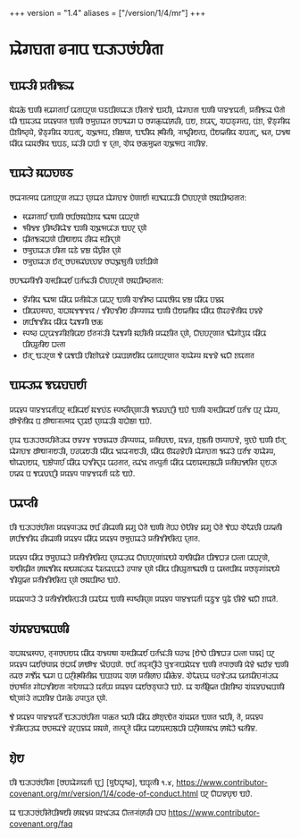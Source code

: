 +++
version = "1.4"
aliases = ["/version/1/4/mr"]
+++

# 𑘧𑘻𑘐𑘟𑘰𑘝𑘰 𑘙𑘨𑘰𑘪 𑘁𑘓𑘰𑘨𑘭𑘽𑘮𑘲𑘝𑘰

## 𑘁𑘦𑘓𑘲 𑘢𑘿𑘨𑘝𑘲𑘕𑘿𑘗𑘰

𑘦𑘻𑘎𑘯𑘹 𑘁𑘜𑘲 𑘭𑘿𑘪𑘰𑘐𑘝𑘰𑘨𑘿𑘮 𑘪𑘰𑘝𑘰𑘪𑘨𑘜 𑘑𑘚𑘪𑘲𑘜𑘿𑘧𑘰𑘓𑘰 𑘮𑘲𑘝𑘰𑘡𑘹 𑘁𑘦𑘿𑘮𑘲, 𑘧𑘻𑘐𑘟𑘰𑘝𑘰 𑘁𑘜𑘲 𑘢𑘰𑘩𑘡𑘎𑘨𑘿𑘝𑘰,
𑘢𑘿𑘨𑘝𑘲𑘕𑘿𑘗𑘰 𑘑𑘹𑘝𑘻 𑘎𑘲 𑘁𑘦𑘓𑘿𑘧𑘰 𑘢𑘿𑘨𑘎𑘩𑘿𑘢𑘰𑘝 𑘁𑘜𑘲 𑘭𑘦𑘳𑘟𑘰𑘧𑘰𑘝 𑘭𑘮𑘥𑘰𑘐 𑘮𑘰 𑘭𑘐𑘯𑘿𑘧𑘰𑘽𑘭𑘰𑘙𑘲, 𑘪𑘧,
𑘫𑘪𑘰𑘎𑘰𑘨, 𑘀𑘢𑘒𑘿𑘐𑘝𑘿𑘪, 𑘪𑘽𑘫, 𑘩𑘺𑘒𑘿𑘐𑘲𑘎 𑘪𑘺𑘫𑘲𑘬𑘿𑘘𑘿𑘧𑘹, 𑘩𑘺𑘒𑘿𑘐𑘲𑘎 𑘀𑘪𑘝𑘰𑘨, 𑘀𑘡𑘳𑘥𑘪, 𑘫𑘲𑘎𑘿𑘬𑘜, 𑘁𑘨𑘿𑘞𑘲𑘎
𑘭𑘿𑘞𑘲𑘝𑘲, 𑘨𑘰𑘬𑘿𑘘𑘿𑘨𑘲𑘧𑘝𑘿𑘪, 𑘪𑘺𑘧𑘎𑘿𑘝𑘲𑘎 𑘀𑘪𑘝𑘰𑘨, 𑘕𑘰𑘝, 𑘢𑘡𑘿𑘞 𑘎𑘲𑘽𑘪𑘰 𑘎𑘰𑘦𑘭𑘲𑘎 𑘁𑘪𑘚, 𑘧𑘰𑘽𑘓𑘲 𑘢𑘨𑘿𑘪𑘰 𑘡
𑘎𑘨𑘝𑘰, 𑘊𑘎 𑘔𑘯𑘦𑘳𑘎𑘿𑘝 𑘀𑘡𑘳𑘥𑘪 𑘨𑘰𑘮𑘲𑘩.

## 𑘁𑘦𑘓𑘹 𑘦𑘰𑘢𑘟𑘜𑘿𑘚
𑘭𑘎𑘰𑘨𑘰𑘝𑘿𑘦𑘎 𑘪𑘰𑘝𑘰𑘪𑘨𑘜 𑘝𑘧𑘰𑘨 𑘎𑘨𑘜𑘿𑘧𑘰𑘝 𑘧𑘻𑘐𑘟𑘰𑘡 𑘟𑘹𑘜𑘰𑘨𑘿𑘧𑘰 𑘭𑘿𑘪𑘥𑘰𑘪𑘰𑘓𑘲 𑘄𑘟𑘰𑘮𑘨𑘜𑘹 𑘭𑘦𑘰𑘪𑘲𑘬𑘿𑘘𑘝𑘰𑘝:

* 𑘭𑘿𑘪𑘰𑘐𑘝𑘰𑘨𑘿𑘮 𑘁𑘜𑘲 𑘭𑘨𑘿𑘪𑘭𑘦𑘰𑘪𑘹𑘫𑘎 𑘥𑘰𑘬𑘰 𑘪𑘰𑘢𑘨𑘜𑘹
* 𑘥𑘲𑘡𑘿𑘡 𑘟𑘿𑘨𑘲𑘬𑘿𑘘𑘲𑘎𑘻𑘡 𑘁𑘜𑘲 𑘀𑘡𑘳𑘥𑘪𑘰𑘽𑘓𑘰 𑘁𑘟𑘨 𑘎𑘨𑘜𑘹
* 𑘎𑘿𑘨𑘲𑘝𑘕𑘿𑘗𑘢𑘜𑘹 𑘪𑘲𑘠𑘰𑘧𑘎 𑘘𑘲𑘎𑘰 𑘭𑘿𑘪𑘲𑘎𑘰𑘨𑘜𑘹
* 𑘭𑘦𑘳𑘟𑘰𑘧𑘰𑘓𑘰 𑘮𑘲𑘝𑘰 𑘎𑘚𑘹 𑘩𑘎𑘿𑘬 𑘎𑘹𑘽𑘟𑘿𑘨𑘲𑘝 𑘎𑘨𑘜𑘹
* 𑘭𑘦𑘳𑘟𑘰𑘧𑘰𑘓𑘰 𑘃𑘝𑘨 𑘭𑘟𑘭𑘿𑘧𑘰𑘽𑘤𑘟𑘿𑘟𑘩 𑘭𑘮𑘰𑘡𑘳𑘥𑘳𑘝𑘲 𑘟𑘨𑘿𑘫𑘪𑘲𑘜𑘹

𑘭𑘮𑘥𑘰𑘐𑘲𑘽𑘡𑘲 𑘀𑘭𑘿𑘪𑘲𑘎𑘰𑘨𑘿𑘧 𑘪𑘨𑘿𑘝𑘡𑘰𑘓𑘲 𑘄𑘟𑘰𑘮𑘨𑘜𑘹 𑘭𑘦𑘰𑘪𑘲𑘬𑘿𑘘𑘝𑘰𑘝:

* 𑘩𑘺𑘽𑘐𑘲𑘎 𑘥𑘰𑘬𑘰 𑘎𑘲𑘽𑘪𑘰 𑘢𑘿𑘨𑘝𑘲𑘦𑘹𑘓𑘰 𑘪𑘰𑘢𑘨 𑘁𑘜𑘲 𑘀𑘡𑘲𑘬𑘿𑘘 𑘎𑘰𑘦𑘭𑘲𑘎 𑘩𑘎𑘿𑘬 𑘎𑘲𑘽𑘪𑘰 𑘮𑘩𑘿𑘩𑘰
* 𑘪𑘲𑘪𑘰𑘟𑘭𑘿𑘢𑘟, 𑘀𑘢𑘦𑘰𑘡𑘕𑘡𑘎 / 𑘡𑘲𑘽𑘟𑘡𑘲𑘧 𑘘𑘲𑘢𑘿𑘢𑘜𑘿𑘧𑘰 𑘁𑘜𑘲 𑘪𑘺𑘧𑘎𑘿𑘝𑘲𑘎 𑘎𑘲𑘽𑘪𑘰 𑘎𑘳𑘘𑘡𑘺𑘝𑘲𑘎 𑘮𑘩𑘿𑘩𑘹
* 𑘭𑘰𑘨𑘿𑘪𑘕𑘡𑘲𑘎 𑘎𑘲𑘽𑘪𑘰 𑘏𑘰𑘕𑘐𑘲 𑘔𑘯
* 𑘭𑘿𑘢𑘬𑘿𑘘 𑘢𑘨𑘪𑘰𑘡𑘐𑘲𑘫𑘲𑘪𑘰𑘧 𑘃𑘝𑘨𑘰𑘽𑘓𑘲 𑘏𑘰𑘕𑘐𑘲 𑘦𑘰𑘮𑘲𑘝𑘲 𑘢𑘿𑘨𑘎𑘰𑘫𑘲𑘝 𑘎𑘨𑘜𑘹, 𑘄𑘟𑘰𑘮𑘨𑘜𑘰𑘝 𑘥𑘼𑘐𑘻𑘩𑘲𑘎
  𑘎𑘲𑘽𑘪𑘰 𑘪𑘲𑘟𑘿𑘧𑘳𑘝𑘲𑘧 𑘢𑘝𑘿𑘝𑘰
* 𑘃𑘝𑘨 𑘁𑘓𑘨𑘜 𑘕𑘹 𑘪𑘰𑘕𑘪𑘲 𑘮𑘲𑘫𑘻𑘤𑘰𑘡𑘹 𑘪𑘿𑘧𑘰𑘪𑘭𑘰𑘧𑘲𑘎 𑘪𑘰𑘝𑘰𑘪𑘨𑘜𑘰𑘝 𑘀𑘧𑘻𑘐𑘿𑘧 𑘦𑘰𑘡𑘩𑘹 𑘕𑘰𑘄 𑘫𑘎𑘝𑘰𑘝

## 𑘁𑘦𑘓𑘿𑘧𑘰 𑘕𑘤𑘰𑘤𑘟𑘰𑘨𑘿𑘧𑘰

𑘢𑘿𑘨𑘎𑘩𑘿𑘢 𑘢𑘰𑘩𑘡𑘎𑘨𑘿𑘝𑘰𑘽𑘪𑘨 𑘭𑘿𑘪𑘲𑘎𑘰𑘨𑘿𑘧 𑘦𑘰𑘡𑘟𑘽𑘚 𑘭𑘿𑘢𑘬𑘿𑘘𑘲𑘎𑘨𑘜𑘰𑘓𑘲 𑘕𑘤𑘰𑘤𑘟𑘰𑘨𑘲 𑘁𑘮𑘹 𑘁𑘜𑘲 𑘀𑘭𑘿𑘪𑘲𑘎𑘰𑘨𑘿𑘧
𑘪𑘨𑘿𑘝𑘡 𑘪𑘨 𑘧𑘻𑘐𑘿𑘧, 𑘭𑘳𑘡𑘺𑘝𑘲𑘎 𑘪 𑘭𑘳𑘠𑘰𑘨𑘰𑘝𑘿𑘦𑘎 𑘎𑘰𑘨𑘪𑘰𑘃 𑘎𑘨𑘜𑘿𑘧𑘰𑘓𑘲 𑘀𑘢𑘹𑘎𑘿𑘬𑘰 𑘁𑘮𑘹.

𑘮𑘿𑘧𑘰 𑘁𑘓𑘰𑘨𑘭𑘦𑘿𑘮𑘲𑘝𑘹𑘓𑘿𑘧𑘰 𑘭𑘩𑘐𑘿𑘡 𑘡𑘭𑘩𑘿𑘧𑘰𑘭 𑘘𑘲𑘢𑘿𑘢𑘜𑘿𑘧𑘰, 𑘢𑘿𑘨𑘝𑘲𑘤𑘟𑘿𑘠, 𑘦𑘡𑘿𑘝𑘿𑘨, 𑘫𑘿𑘨𑘳𑘝𑘲 𑘭𑘦𑘿𑘢𑘰𑘟𑘡𑘹, 𑘦𑘳𑘟𑘿𑘟𑘹
𑘁𑘜𑘲 𑘃𑘝𑘨 𑘧𑘻𑘐𑘟𑘰𑘡 𑘭𑘳𑘠𑘰𑘨𑘰𑘧𑘓𑘲, 𑘮𑘘𑘪𑘰𑘧𑘓𑘲 𑘎𑘲𑘽𑘪𑘰 𑘡𑘰𑘎𑘰𑘨𑘰𑘧𑘓𑘲, 𑘎𑘲𑘽𑘪𑘰 𑘎𑘳𑘙𑘩𑘹𑘮𑘲
𑘧𑘻𑘐𑘟𑘰𑘝𑘰 𑘕𑘿𑘧𑘰𑘽𑘓𑘹 𑘪𑘨𑘿𑘝𑘡 𑘀𑘧𑘻𑘐𑘿𑘧, 𑘠𑘻𑘎𑘰𑘟𑘰𑘧𑘎, 𑘁𑘎𑘿𑘬𑘹𑘢𑘰𑘨𑘿𑘮 𑘎𑘲𑘽𑘪𑘰 𑘮𑘰𑘡𑘲𑘎𑘰𑘨𑘎 𑘪𑘰𑘘𑘝𑘰𑘝, 𑘝𑘿𑘧𑘰𑘽𑘡𑘰
𑘝𑘰𑘝𑘿𑘢𑘳𑘨𑘿𑘝𑘰 𑘎𑘲𑘽𑘪𑘰 𑘎𑘰𑘧𑘦𑘭𑘿𑘪𑘨𑘳𑘢𑘲 𑘢𑘿𑘨𑘝𑘲𑘤𑘡𑘿𑘠𑘲𑘝 𑘎𑘨𑘰𑘧𑘓𑘰 𑘮𑘎𑘿𑘎 𑘪 𑘕𑘪𑘰𑘤𑘟𑘰𑘨𑘲 𑘢𑘿𑘨𑘎𑘩𑘿𑘢 𑘢𑘰𑘩𑘡𑘎𑘨𑘿𑘝𑘰𑘽
𑘎𑘚𑘹 𑘁𑘮𑘹.

## 𑘪𑘿𑘧𑘰𑘢𑘿𑘝𑘲

𑘮𑘲 𑘁𑘓𑘰𑘨𑘭𑘽𑘮𑘲𑘝𑘰 𑘢𑘿𑘨𑘎𑘩𑘿𑘢𑘰𑘓𑘿𑘧𑘰 𑘭𑘨𑘿𑘪 𑘙𑘲𑘎𑘰𑘜𑘲 𑘩𑘰𑘐𑘳 𑘮𑘻𑘝𑘹 𑘁𑘜𑘲 𑘝𑘹𑘪𑘿𑘮𑘰 𑘟𑘹𑘏𑘲𑘩 𑘩𑘰𑘐𑘳 𑘮𑘻𑘝𑘹 𑘕𑘹𑘪𑘿𑘮𑘰
𑘊𑘏𑘰𑘟𑘲 𑘪𑘿𑘧𑘎𑘿𑘝𑘲 𑘭𑘰𑘨𑘿𑘪𑘕𑘡𑘲𑘎 𑘙𑘲𑘎𑘰𑘜𑘲 𑘢𑘿𑘨𑘎𑘩𑘿𑘢 𑘎𑘲𑘽𑘪𑘰 𑘢𑘿𑘨𑘎𑘩𑘿𑘢 𑘭𑘦𑘳𑘟𑘰𑘧𑘰𑘓𑘹 𑘢𑘿𑘨𑘝𑘲𑘡𑘲𑘠𑘲𑘝𑘿𑘪 𑘎𑘨𑘝𑘰𑘝.

𑘢𑘿𑘨𑘎𑘩𑘿𑘢 𑘎𑘲𑘽𑘪𑘰 𑘭𑘦𑘳𑘟𑘰𑘧𑘰𑘓𑘹 𑘢𑘿𑘨𑘝𑘲𑘡𑘲𑘠𑘲𑘝𑘿𑘪 𑘎𑘨𑘜𑘿𑘧𑘰𑘓𑘿𑘧𑘰 𑘄𑘟𑘰𑘮𑘨𑘜𑘰𑘽𑘦𑘠𑘿𑘧𑘹 𑘀𑘠𑘲𑘎𑘿𑘨𑘲𑘝 𑘪𑘲𑘕𑘢𑘝𑘿𑘨 𑘢𑘝𑘿𑘝𑘰
𑘪𑘰𑘢𑘨𑘜𑘹, 𑘀𑘠𑘲𑘎𑘿𑘨𑘲𑘝 𑘭𑘰𑘦𑘰𑘕𑘲𑘎 𑘦𑘰𑘠𑘿𑘧𑘦𑘰𑘽𑘓𑘿𑘧𑘰 𑘏𑘰𑘝𑘿𑘧𑘰𑘟𑘿𑘪𑘰𑘨𑘹 𑘘𑘢𑘰𑘩 𑘎𑘨𑘜𑘹 𑘎𑘲𑘽𑘪𑘰 𑘪𑘲𑘟𑘿𑘧𑘳𑘝𑘰𑘥𑘰𑘭𑘲 𑘪
𑘪𑘰𑘭𑘿𑘝𑘪𑘲𑘎 𑘢𑘿𑘨𑘭𑘒𑘿𑘐𑘰𑘽𑘦𑘠𑘿𑘧𑘹 𑘡𑘲𑘧𑘳𑘎𑘿𑘝 𑘢𑘿𑘨𑘝𑘲𑘡𑘲𑘠𑘲𑘝𑘿𑘪 𑘎𑘨𑘜𑘹 𑘭𑘦𑘰𑘪𑘲𑘬𑘿𑘘 𑘁𑘮𑘹.

𑘢𑘿𑘨𑘎𑘩𑘰𑘢𑘰𑘓𑘹 𑘓𑘹 𑘢𑘿𑘨𑘝𑘲𑘡𑘲𑘠𑘲𑘝𑘿𑘪𑘓𑘲 𑘪𑘿𑘧𑘰𑘏𑘿𑘧𑘰 𑘁𑘜𑘲 𑘭𑘿𑘢𑘬𑘿𑘘𑘲𑘎𑘨𑘜 𑘢𑘿𑘨𑘎𑘩𑘿𑘢 𑘢𑘰𑘩𑘡𑘎𑘨𑘿𑘝𑘰𑘽 𑘎𑘚𑘳𑘡
𑘢𑘳𑘛𑘹 𑘟𑘲𑘩𑘹 𑘕𑘰𑘄 𑘫𑘎𑘝𑘹.

## 𑘀𑘽𑘦𑘩𑘤𑘕𑘰𑘪𑘜𑘲

𑘀𑘢𑘦𑘰𑘡𑘰𑘭𑘿𑘢𑘟, 𑘝𑘿𑘨𑘰𑘭𑘟𑘰𑘧𑘎 𑘎𑘲𑘽𑘪𑘰 𑘀𑘡𑘿𑘧𑘞𑘰 𑘀𑘭𑘿𑘪𑘲𑘎𑘰𑘨𑘿𑘧 𑘪𑘨𑘿𑘝𑘡𑘰𑘽𑘓𑘲 𑘑𑘘𑘡𑘰 [𑘧𑘹𑘞𑘹 𑘪𑘲𑘕𑘢𑘝𑘿𑘨 𑘢𑘝𑘿𑘝𑘰
𑘑𑘰𑘩𑘰] 𑘪𑘨 𑘢𑘿𑘨𑘎𑘩𑘿𑘢 𑘎𑘰𑘨𑘿𑘧𑘭𑘽𑘑𑘰𑘩𑘰 𑘭𑘽𑘢𑘨𑘿𑘎 𑘭𑘰𑘠𑘳𑘡 𑘡𑘻𑘽𑘟𑘪𑘜𑘹. 𑘭𑘨𑘿𑘪 𑘝𑘎𑘿𑘨𑘰𑘨𑘲𑘽𑘓𑘹 𑘢𑘳𑘡𑘨𑘰𑘪𑘩𑘻𑘎𑘡 𑘁𑘜𑘲
𑘝𑘢𑘰𑘭𑘜𑘲 𑘎𑘹𑘩𑘹 𑘕𑘰𑘃𑘩 𑘁𑘜𑘲 𑘝𑘿𑘧𑘰𑘭 𑘐𑘨𑘿𑘕𑘹𑘩𑘰 𑘥𑘰𑘐 𑘪 𑘢𑘨𑘲𑘭𑘿𑘞𑘲𑘝𑘲𑘩𑘰 𑘁𑘪𑘫𑘿𑘧𑘎 𑘀𑘭𑘰 𑘢𑘿𑘨𑘝𑘲𑘭𑘰𑘟
𑘦𑘲𑘯𑘹𑘩. 𑘊𑘏𑘰𑘟𑘿𑘧𑘰 𑘑𑘘𑘡𑘹𑘓𑘿𑘧𑘰 𑘤𑘰𑘝𑘦𑘲𑘟𑘰𑘨𑘰𑘽𑘓𑘿𑘧𑘰 𑘭𑘽𑘟𑘨𑘿𑘥𑘰𑘝 𑘐𑘻𑘢𑘡𑘲𑘧𑘝𑘰 𑘨𑘰𑘏𑘜𑘿𑘧𑘰𑘓𑘹 𑘎𑘨𑘿𑘝𑘪𑘿𑘧 𑘢𑘿𑘨𑘎𑘩𑘿𑘢
𑘎𑘰𑘨𑘿𑘧𑘭𑘒𑘿𑘑𑘰𑘓𑘹 𑘁𑘮𑘹. 𑘧𑘰 𑘀𑘝𑘲𑘨𑘲𑘎𑘿𑘝 𑘪𑘲𑘫𑘲𑘬𑘿𑘘 𑘀𑘽𑘦𑘩𑘤𑘕𑘰𑘪𑘜𑘲 𑘠𑘻𑘨𑘜𑘰𑘽𑘓𑘹 𑘝𑘢𑘫𑘲𑘩 𑘪𑘹𑘐𑘯𑘹 𑘘𑘢𑘰𑘩𑘲𑘝 𑘎𑘨𑘜𑘹.

𑘕𑘹 𑘢𑘿𑘨𑘎𑘩𑘿𑘢 𑘢𑘰𑘩𑘡𑘎𑘨𑘿𑘝𑘹 𑘁𑘓𑘰𑘨𑘭𑘽𑘮𑘲𑘝𑘰 𑘢𑘰𑘯𑘝 𑘡𑘰𑘮𑘲 𑘎𑘲𑘽𑘪𑘰 𑘭𑘳𑘫𑘿𑘨𑘟𑘿𑘠𑘹𑘝 𑘀𑘽𑘦𑘩𑘰𑘝 𑘁𑘜𑘝 𑘡𑘰𑘮𑘲, 𑘝𑘹,
𑘢𑘿𑘨𑘎𑘩𑘿𑘢 𑘡𑘹𑘝𑘿𑘨𑘲𑘝𑘿𑘪𑘓𑘿𑘧𑘰 𑘭𑘟𑘭𑘿𑘧𑘰𑘽𑘡𑘹 𑘙𑘨𑘪𑘩𑘿𑘧𑘰 𑘢𑘿𑘨𑘦𑘰𑘜𑘹, 𑘝𑘰𑘝𑘿𑘢𑘳𑘨𑘝𑘹 𑘎𑘲𑘽𑘪𑘰 𑘎𑘰𑘧𑘦𑘭𑘿𑘪𑘨𑘳𑘢𑘲 𑘢𑘨𑘲𑘜𑘰𑘦𑘰𑘽𑘡𑘰
𑘭𑘰𑘦𑘻𑘨𑘹 𑘕𑘰𑘝𑘲𑘩.

## 𑘫𑘿𑘨𑘹𑘧

𑘮𑘲 𑘁𑘓𑘰𑘨𑘭𑘽𑘮𑘲𑘝𑘰 [𑘭𑘮𑘧𑘻𑘐𑘎𑘨𑘿𑘝𑘰 𑘎𑘨𑘰𑘨] [𑘦𑘳𑘏𑘢𑘵𑘬𑘿𑘙], 𑘁𑘪𑘵𑘝𑘿𑘝𑘲 𑙑.𑙔,
https://www.contributor-covenant.org/mr/version/1/4/code-of-conduct.html
𑘪𑘨 𑘄𑘢𑘩𑘤𑘿𑘠 𑘁𑘮𑘹.

[𑘦𑘳𑘏𑘿𑘧𑘢𑘿𑘇𑘬𑘿𑘙]: https://www.contributor-covenant.org

𑘧𑘰 𑘁𑘓𑘰𑘨𑘭𑘽𑘮𑘲𑘝𑘹𑘪𑘲𑘬𑘧𑘲 𑘭𑘰𑘦𑘰𑘡𑘿𑘧 𑘢𑘿𑘨𑘫𑘿𑘡𑘰𑘽𑘓𑘿𑘧𑘰 𑘄𑘝𑘿𑘝𑘨𑘰𑘽𑘭𑘰𑘙𑘲 𑘢𑘮𑘰
https://www.contributor-covenant.org/faq

